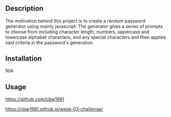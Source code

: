 # <Password Generator>

## Description
The motivation behind this project is to create a random password generator using mainly javascript. The generator gives a series of prompts to choose from including character length, numbers, uppercase and lowercase alphabet characters, and any special characters and then applies said criteria in the password's generation
## Installation
N/A


## Usage
https://github.com/cbw1981

https://cbw1981.github.io/week-03-challenge/

